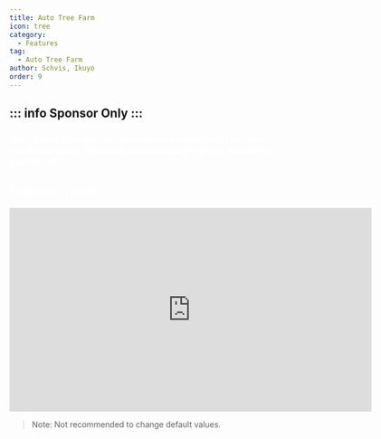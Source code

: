 ```yaml
---
title: Auto Tree Farm
icon: tree
category:
  - Features
tag:
  - Auto Tree Farm
author: Schvis, Ikuyo
order: 9
---
```

::: info Sponsor Only
:::
---
### <span style='color:white;'>Auto Tree Farm lets you punch nearby trees with the selected value and delay, therefore automatically getting wood from nearby trees.</span>

## <span style='color:white;'>Example Video:</span>

<iframe width="640" height="360" src="https://www.youtube.com/embed/v95_NOxc4do?list=PL5eI1Tb64p56g27qfYk7VuFTz4FK6YrKa" title="Korepi - Auto Tree Farm" frameborder="0" allow="accelerometer; autoplay; clipboard-write; encrypted-media; gyroscope; picture-in-picture; web-share" allowfullscreen></iframe>

> Note: Not recommended to change default values.
